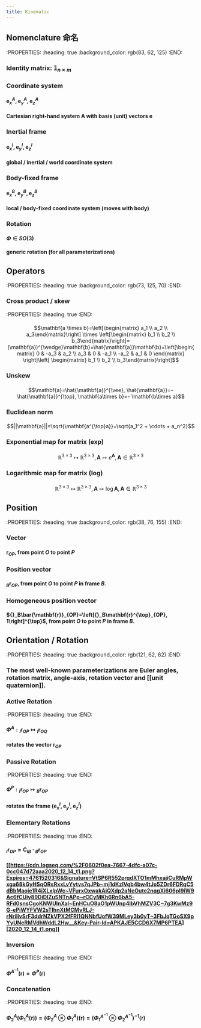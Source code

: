 ```yaml
---
title: Kinematic
---
```


## Nomenclature 命名
:PROPERTIES:
:heading: true
:background_color: rgb(83, 62, 125)
:END:
### Identity matrix: $\mathbb{1}_{n\times m}$
### Coordinate system
#### $\mathbf{e}_x^A, \mathbf{e}_y^A, \mathbf{e}_z^A$
#### Cartesian right-hand system A with basis (unit) vectors $\mathbf{e}$
### Inertial frame
#### $\mathbf{e}_x^I, \mathbf{e}_y^I, \mathbf{e}_z^I$
#### global / inertial / world coordinate system
### Body-fixed frame
#### $\mathbf{e}_x^B, \mathbf{e}_y^B, \mathbf{e}_z^B$
#### local / body-fixed coordinate system (moves with body)
### Rotation
#### $\Phi \in{SO(3)}$
#### generic rotation (for all parameterizations)
## Operators
:PROPERTIES:
:heading: true
:background_color: rgb(73, 125, 70)
:END:
### Cross product / skew
:PROPERTIES:
:heading: true
:END:
####
$$\mathbf{a \times b}=\left[\begin{matrix} a_1 \\ a_2 \\ a_3\end{matrix}\right] \times \left[\begin{matrix} b_1 \\ b_2 \\ b_3\end{matrix}\right]=(\mathbf{a})^{\wedge}\mathbf{b}=\hat{\mathbf{a}}\mathbf{b}=\left[\begin{matrix} 0 & -a_3 & a_2 \\ a_3 & 0 & -a_1 \\ -a_2 & a_1 & 0 \end{matrix} \right]\left[ \begin{matrix} b_1 \\ b_2 \\ b_3\end{matrix}\right]$$
### Unskew
####
$$\mathbf{a}=\hat{\mathbf{a}}^{\vee}, \hat{\mathbf{a}}=-\hat{\mathbf{a}}^{\top}, \mathbf{a\times b}=- \mathbf{b\times a}$$
### Euclidean norm
####
$$||\mathbf{a}||=\sqrt{\mathbf{a^{\top}a}}=\sqrt{a_1^2 + \cdots + a_n^2}$$
### Exponential map for matrix (**exp**)
####
$$\mathbb{R}^{3\times 3} \mapsto \mathbb{R}^{3\times 3}, \mathbf{A} \mapsto e^{\mathbf{A}}, \mathbf{A}\in{\mathbb{R}^{3\times 3}}$$
### Logarithmic map for matrix (**log**)
####
$$\mathbb{R}^{3\times 3} \mapsto \mathbb{R}^{3\times 3}, \mathbf{A} \mapsto \log{\mathbf{A}}, \mathbf{A}\in{\mathbb{R}^{3\times 3}}$$
## Position
:PROPERTIES:
:heading: true
:background_color: rgb(38, 76, 155)
:END:
### Vector
#### $\mathbf{r}_{OP}$, from point $O$ to point $P$
### Position vector
#### ${}_B\mathbf{r}_{OP}$, from point $O$ to point $P$ in frame $B$.
### Homogeneous position vector
#### ${}_B\bar{\mathbf{r}}_{OP}=\left[{}_B\mathbf{r}^{\top}_{OP}, 1\right]^{\top}$, from point $O$ to point $P$ in frame $B$.
## Orientation / Rotation
:PROPERTIES:
:heading: true
:background_color: rgb(121, 62, 62)
:END:
### The most well-known parameterizations are Euler angles, rotation matrix, angle-axis, rotation vector and [[unit quaternion]].
### Active Rotation
:PROPERTIES:
:heading: true
:END:
#### $\Phi^A: {}_I \mathbf{r}_{OP} \mapsto {}_I \mathbf{r}_{OQ}$
#### rotates the vector $\mathbf{r}_{OP}$
### Passive Rotation
:PROPERTIES:
:heading: true
:END:
#### $\Phi^{P}: {}_I\mathbf{r}_{OP} \mapsto {}_B\mathbf{r}_{OP}$
#### rotates the frame ($\mathbf{e}_x^I, \mathbf{e}_y^I, \mathbf{e}_z^I$)
### Elementary Rotations
:PROPERTIES:
:heading: true
:END:
#### ${}_I\mathbf{r}_{OP} = \mathbf{C}_{IB} \cdot {}_B\mathbf{r}_{OP}$
#### [[https://cdn.logseq.com/%2F0602f0ea-7667-4dfc-a07c-0cc047d72aaa2020_12_14_t1.png?Expires=4761520316&Signature=VtSP6R552prqdXTO1mMhxajiCuRMpWxga68kGyHSqORsRxxLvYytvs7qJPb~mj1dKzlVqb4bw4tJo5ZDr6FDRqC5dBbMaoie1R4iXLxlpWc~VFurxOxwakAiQXdp2aNcOute2nqgXi606pI9iW9Ac6fCUiy89DiDIZuSNTnAPp~rCCyMKh6Rn6bA5-RFd0snsCgoKNWUInXal~EnHCuO8aO1pWUnp4lbVhMZV3C~7g3KwMz9G-ePiWYFVW2sTlhnXtMCMvRLJ-rNriIivSrF3ddrNZkVPX2fFRI1QNNbfUofW39MLey3b0yT~3FbJqTGoSX9pYyUNeRMVdhWddL2Hw__&Key-Pair-Id=APKAJE5CCD6X7MP6PTEA][2020_12_14_t1.png]]
### Inversion
:PROPERTIES:
:heading: true
:END:
#### $\Phi^{A^{-1}}(\mathbf{r})=\Phi^P(\mathbf{r})$
### Concatenation
:PROPERTIES:
:heading: true
:END:
#### $\Phi_2^A\left(\Phi_1^A(\mathbf{r})\right)=\left(\Phi_2^A \otimes \Phi_1^A\right)(\mathbf{r})=\left(\Phi_1^{A^{-1}}\otimes \Phi_2^{A^{-1}} \right)^{-1}(\mathbf{r})$
###
